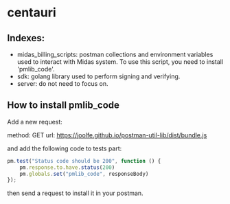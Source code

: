 # centauri

## Indexes:

* midas_billing_scripts: postman collections and environment variables used to interact with Midas system. To use this script, you need to install 'pmlib_code'.
* sdk: golang library used to perform signing and verifying.
* server: do not need to focus on.

## How to install pmlib_code

Add a new request:

method: GET
url: https://joolfe.github.io/postman-util-lib/dist/bundle.js

and add the following code to tests part:

```js
pm.test("Status code should be 200", function () {
    pm.response.to.have.status(200)
    pm.globals.set("pmlib_code", responseBody)
});
```

then send a request to install it in your postman.

